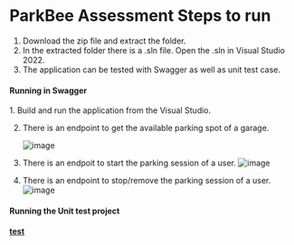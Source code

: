 # ParkBee Assessment Steps to run

1. Download the zip file and extract the folder.
2. In the extracted folder there is a .sln file. Open the .sln in Visual Studio 2022.
3. The application can be tested with Swagger as well as unit test case.
   
<h4>Running in Swagger</h4>
1. Build and run the application from the Visual Studio.

2. There is an endpoint to get the available parking spot of a garage.

   ![image](https://github.com/RajaChakraborty/ParkBeeAssessmentProject/assets/72940474/0c5d3d93-99b0-42ed-b17b-9768153f183e)




3. There is an endpoit to start the parking session of a user.
   ![image](https://github.com/RajaChakraborty/ParkBeeAssessmentProject/assets/72940474/557a92d2-9f1e-4011-8bab-08be0db8b540)

4. There is an endpoint to stop/remove the parking session of a user.
   ![image](https://github.com/RajaChakraborty/ParkBeeAssessmentProject/assets/72940474/8e367036-f2c4-4f2b-b20e-597ef6c9b952)

<h4>Running the Unit test project</h4>
<u><h4>test</h4></u>

   
